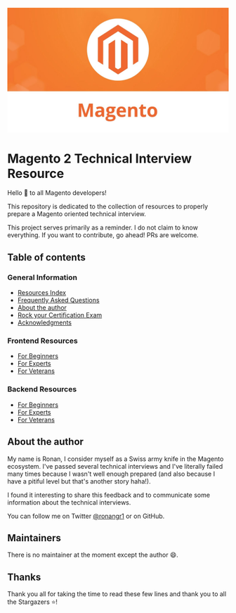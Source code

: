 ![Magento 2 banner](./src/images/magento2-banner.jpeg)

# Magento 2 Technical Interview Resource

Hello :wave: to all Magento developers!

This repository is dedicated to the collection of resources to properly prepare a Magento oriented technical interview.

This project serves primarily as a reminder. I do not claim to know everything. If you want to contribute, go ahead! PRs are welcome.

## Table of contents

### General Information

* [Resources Index](./Resources/INDEX.md)
* [Frequently Asked Questions](FAQ.md)
* [About the author](README.md#About-the-author)
* [Rock your Certification Exam](https://swiftotter.com)
* [Acknowledgments](README.md#Thanks)

### Frontend Resources

* [For Beginners](./Resources/Frontend/BEGINNERS.md)
* [For Experts](./Resources/Frontend/BEGINNERS.md)
* [For Veterans](./Resources/Frontend/BEGINNERS.md)

### Backend Resources

* [For Beginners](./Resources/Backend/BEGINNERS.md)
* [For Experts](./Resources/Backend/BEGINNERS.md)
* [For Veterans](./Resources/Backend/BEGINNERS.md)

## About the author

My name is Ronan, I consider myself as a Swiss army knife in the Magento ecosystem. I've passed several technical interviews and I've literally failed many times because I wasn't well enough prepared (and also because I have a pitiful level but that's another story haha!).

I found it interesting to share this feedback and to communicate some information about the technical interviews.

You can follow me on Twitter [@ronangr1](https://twitter.com/ronangr1) or on GitHub.

## Maintainers

There is no maintainer at the moment except the author :smile:.

## Thanks

Thank you all for taking the time to read these few lines and thank you to all the Stargazers :star:!

